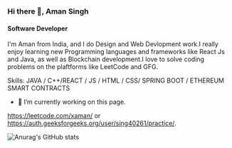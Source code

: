 ### Hi there 👋, Aman Singh
#### Software Developer
<!-- 
![Software Developer](https://media-exp1.licdn.com/dms/image/C5616AQGeMo8RgAXyfA/profile-displaybackgroundimage-shrink_350_1400/0/1624876144932?e=1650499200&v=beta&t=MqSuGi9zGjVQ0LKtYKRvt5apTIrtsX-YrWmrsYC-kMw) -->

I'm Aman from India, and I do Design and Web Devlopment work.I really enjoy learning new Programming languages and frameworks like React Js and Java, as well as Blockchain development.I love to solve coding problems on the  plaftforms like LeetCode and GFG.

Skills: JAVA / C++/REACT / JS / HTML / CSS/ SPRING BOOT / ETHEREUM SMART CONTRACTS

- 🔭 I’m currently working on this page. 






https://leetcode.com/xaman/ or https://auth.geeksforgeeks.org/user/sing40261/practice/.

![Anurag's GitHub stats](https://github-readme-stats.vercel.app/api?username=xamanyy&show_icons=true&theme=radical)

